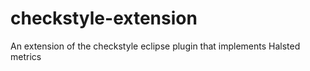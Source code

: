# checkstyle-extension
An extension of the checkstyle eclipse plugin that implements Halsted metrics
